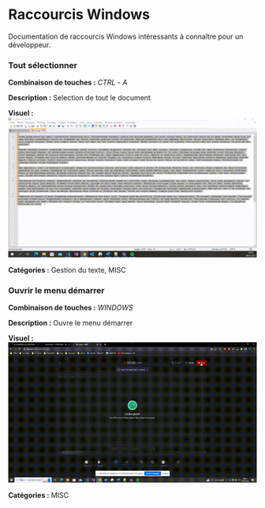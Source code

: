 # Raccourcis Windows

Documentation de raccourcis Windows intéressants à connaître pour un développeur.

### Tout sélectionner

**Combinaison de touches :** *CTRL* - *A*

**Description :** Selection de tout le document

**Visuel :** ![Raccourcis clavier CTRL - A](gifs/CTRL_A.gif)

**Catégories :** Gestion du texte, MISC

### Ouvrir le menu démarrer

**Combinaison de touches :** *WINDOWS* 

**Description :** Ouvre le menu démarrer

**Visuel :** ![Raccourcis clavier CTRL - Z](gifs/WINDOWS.gif)

**Catégories :** MISC
